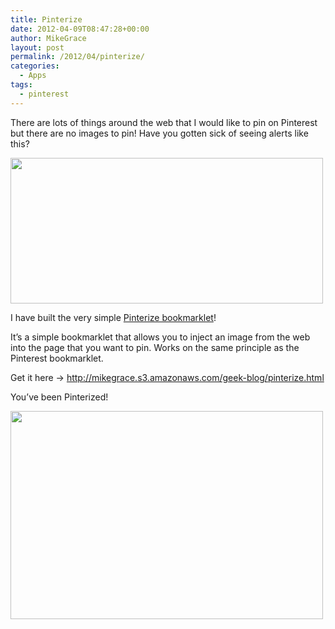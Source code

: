 ```yaml
---
title: Pinterize
date: 2012-04-09T08:47:28+00:00
author: MikeGrace
layout: post
permalink: /2012/04/pinterize/
categories:
  - Apps
tags:
  - pinterest
---
```

There are lots of things around the web that I would like to pin on Pinterest but there are no images to pin! Have you gotten sick of seeing alerts like this?

<img class="alignnone" src="http://mikegrace.s3.amazonaws.com/geek-blog/no-pinnable-images.png" alt="" width="500" height="233" />

I have built the very simple <a href="http://mikegrace.s3.amazonaws.com/geek-blog/pinterize.html" target="_blank">Pinterize bookmarklet</a>!

It&#8217;s a simple bookmarklet that allows you to inject an image from the web into the page that you want to pin. Works on the same principle as the Pinterest bookmarklet.

Get it here -> <a href="http://mikegrace.s3.amazonaws.com/geek-blog/pinterize.html" target="_blank">http://mikegrace.s3.amazonaws.com/geek-blog/pinterize.html</a>

You&#8217;ve been Pinterized!

[<img class="alignnone" src="http://mikegrace.s3.amazonaws.com/geek-blog/pinterized.jpg" alt="" width="500" height="333" />](http://www.flickr.com/photos/smileham/5057826480/)